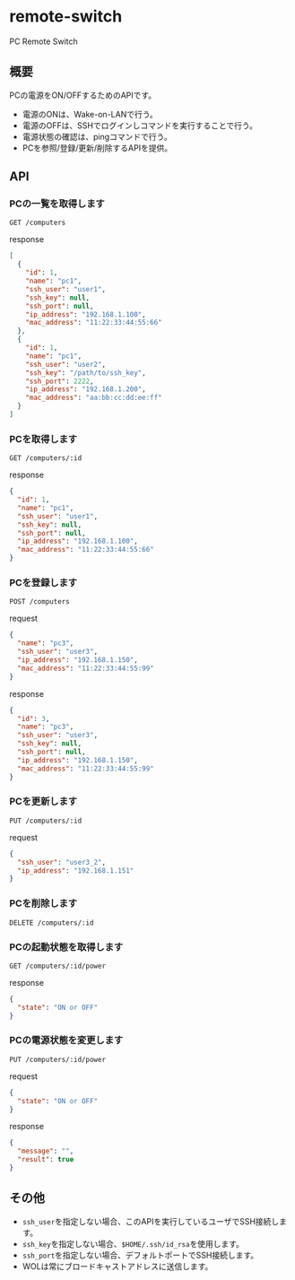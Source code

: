 # remote-switch

PC Remote Switch

## 概要

PCの電源をON/OFFするためのAPIです。
* 電源のONは、Wake-on-LANで行う。
* 電源のOFFは、SSHでログインしコマンドを実行することで行う。
* 電源状態の確認は、pingコマンドで行う。
* PCを参照/登録/更新/削除するAPIを提供。

## API

### PCの一覧を取得します
```http
GET /computers
```
response
```json
[
  {
    "id": 1,
    "name": "pc1",
    "ssh_user": "user1",
    "ssh_key": null,
    "ssh_port": null,
    "ip_address": "192.168.1.100",
    "mac_address": "11:22:33:44:55:66"
  },
  {
    "id": 1,
    "name": "pc1",
    "ssh_user": "user2",
    "ssh_key": "/path/to/ssh_key",
    "ssh_port": 2222,
    "ip_address": "192.168.1.200",
    "mac_address": "aa:bb:cc:dd:ee:ff"
  }
]
```

### PCを取得します
```http
GET /computers/:id
```
response
```json
{
  "id": 1,
  "name": "pc1",
  "ssh_user": "user1",
  "ssh_key": null,
  "ssh_port": null,
  "ip_address": "192.168.1.100",
  "mac_address": "11:22:33:44:55:66"
}
```

### PCを登録します
```http
POST /computers
```
request
```json
{
  "name": "pc3",
  "ssh_user": "user3",
  "ip_address": "192.168.1.150",
  "mac_address": "11:22:33:44:55:99"
}
```
response
```json
{
  "id": 3,
  "name": "pc3",
  "ssh_user": "user3",
  "ssh_key": null,
  "ssh_port": null,
  "ip_address": "192.168.1.150",
  "mac_address": "11:22:33:44:55:99"
}
```

### PCを更新します
```http
PUT /computers/:id
```
request
```json
{
  "ssh_user": "user3_2",
  "ip_address": "192.168.1.151"
}
```

### PCを削除します
```http
DELETE /computers/:id
```

### PCの起動状態を取得します
```http
GET /computers/:id/power
```
response
```json
{
  "state": "ON or OFF"
}
```

### PCの電源状態を変更します
```http
PUT /computers/:id/power
```
request
```json
{
  "state": "ON or OFF"
}
```
response
```json
{
  "message": "",
  "result": true
}
```

## その他
* `ssh_user`を指定しない場合、このAPIを実行しているユーザでSSH接続します。
* `ssh_key`を指定しない場合、`$HOME/.ssh/id_rsa`を使用します。
* `ssh_port`を指定しない場合、デフォルトポートでSSH接続します。
* WOLは常にブロードキャストアドレスに送信します。
